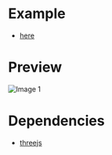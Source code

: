 # Example
* [here](https://storage.googleapis.com/johnbalvin/threejs-wave-example/src/me.html)

# Preview
![Image 1][1]

# Dependencies

* [threejs](https://threejs.org)



[1]: https://storage.googleapis.com/johnbalvin/threejs-wave-example/threejs-wave-example.gif "example" 
